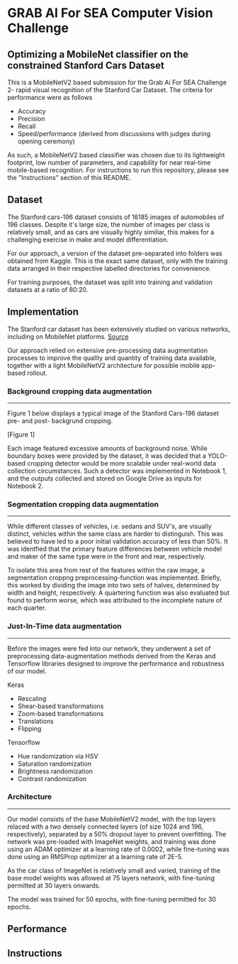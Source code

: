 # GRAB AI For SEA Computer Vision Challenge
## Optimizing a MobileNet classifier on the constrained Stanford Cars Dataset

This is a MobileNetV2 based submission for the Grab Ai For SEA Challenge 2- rapid visual recognition of the Stanford Car Dataset.
The criteria for performance were as follows


* Accuracy
* Precision
* Recall
* Speed/performance (derived from discussions with judges during opening ceremony)

As such, a MobileNetV2 based classifier was chosen due to its lightweight footprint, low number of parameters, and capability for near real-time mobile-based recognition. For instructions to run this repository, please see the "Instructions" section of this README.

## Dataset
The Stanford cars-196 dataset consists of 16185 images of automobiles of 196 classes. Despite it's large size, the number of images per class is relatively small, and as cars are visually highly similiar, this makes for a challenging exercise in make and model differentiation.

For our approach, a version of the dataset pre-separated into folders was obtained from Kaggle. This is the exact same dataset, only with the training data arranged in their respective labelled directories for convenience.

For training purposes, the dataset was split into training and validation datasets at a ratio of 80:20.

## Implementation
The Stanford car dataset has been extensively studied on various networks, including on MobileNet platforms. 
[Source](https://arxiv.org/pdf/1806.02987.pdf?fbclid=IwAR26yjKltuRmb9q9U8Dj3F-oGDXWVrp1UW_ipq3_ZanYmFWglijwbatqO2g)

Our approach relied on extensive pre-processing data augmentation processes to improve the quality and quantity of training data available, together with a light MobileNetV2 architecture for possible mobile app-based rollout.

### Background cropping data augmentation
---
Figure 1 below displays a typical image of the Stanford Cars-196 dataset pre- and post- backgrund cropping.

[Figure 1]


Each image featured excessive amounts of background noise. While boundary boxes were provided by the dataset, it was decided that a YOLO-based cropping detector would be more scalable under real-world data collection circumstances. Such a detector was implemented in Notebook 1, and the outputs collected and stored on Google Drive as inputs for Notebook 2.

### Segmentation cropping data augmentation
---
While different classes of vehicles, i.e. sedans and SUV's, are visually distinct, vehicles within the same class are harder to distinguish. This was believed to have led to a poor initial validation accuracy of less than 50%. It was identfied that the primary feature differences between vehicle model and maker of the same type were in the front and rear, respectively. 

To isolate this area from rest of the features within the raw image, a segmentation croppng preprocessing-function was implemented. Briefly, this worked by dividing the image into two sets of halves, determined by width and height, respectively. A quartering function was also evaluated but found to perform worse, which was attributed to the incomplete nature of each quarter.


### Just-In-Time data augmentation
---
Before the images were fed into our network, they underwent a set of preprocessing data-augmentation methods derived from the Keras and Tensorflow libraries designed to improve the performance and robustness of our model.

Keras
* Rescaling
* Shear-based transformations
* Zoom-based transformations
* Translations
* Flipping

Tensorflow

* Hue randomization via HSV
* Saturation randomization
* Brightness randomization
* Contrast randomization



### Architecture
---
Our model consists of the base MobileNetV2 model, with the top layers relaced with a two densely connected layers (of size 1024 and 196, respectively), separated by a 50% dropout layer to prevent overfitting. The network was pre-loaded with ImageNet weights, and training was done using an ADAM optimizer at a learning rate of 0.0002, while fine-tuning was done using an RMSProp optimizer at a learning rate of 2E-5.

As the car class of ImageNet is relatively small and varied, training of the base model weights was allowed at 75 layers network, with fine-tuning permitted at 30 layers onwards.

The model was trained for 50 epochs, with fine-tuning permitted for 30 epochs.



## Performance

## Instructions
